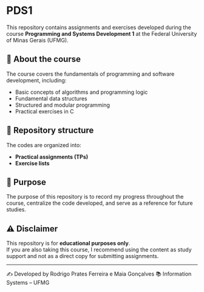 # PDS1

This repository contains assignments and exercises developed during the course **Programming and Systems Development 1** at the Federal University of Minas Gerais (UFMG).

## 📌 About the course
The course covers the fundamentals of programming and software development, including:
- Basic concepts of algorithms and programming logic  
- Fundamental data structures  
- Structured and modular programming  
- Practical exercises in C  

## 📂 Repository structure
The codes are organized into:
- **Practical assignments (TPs)**  
- **Exercise lists**  

## 🚀 Purpose
The purpose of this repository is to record my progress throughout the course, centralize the code developed, and serve as a reference for future studies.  

## ⚠️ Disclaimer
This repository is for **educational purposes only**.  
If you are also taking this course, I recommend using the content as study support and not as a direct copy for submitting assignments.  

---

✍️ Developed by Rodrigo Prates Ferreira e Maia Gonçalves 
📚 Information Systems – UFMG
